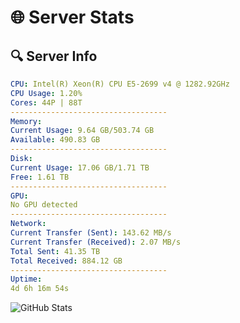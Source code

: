 # 🌐 Server Stats
## 🔍 Server Info
```yaml
CPU: Intel(R) Xeon(R) CPU E5-2699 v4 @ 1282.92GHz
CPU Usage: 1.20%
Cores: 44P | 88T
-----------------------------------
Memory:
Current Usage: 9.64 GB/503.74 GB
Available: 490.83 GB
-----------------------------------
Disk:
Current Usage: 17.06 GB/1.71 TB
Free: 1.61 TB
-----------------------------------
GPU:
No GPU detected
-----------------------------------
Network:
Current Transfer (Sent): 143.62 MB/s
Current Transfer (Received): 2.07 MB/s
Total Sent: 41.35 TB
Total Received: 884.12 GB
-----------------------------------
Uptime:
4d 6h 16m 54s
```
![GitHub Stats](https://img.shields.io/badge/Updated-2025-02-12_05:00:12-blue)
